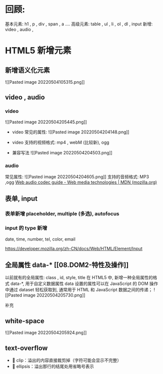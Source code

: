 # 回顾: 
基本元素: h1 , p , div , span , a ....
高级元素:  table , ul , li , ol , dl , input
新增: video , audio ,

# HTML5 新增元素
## 新增语义化元素
![[Pasted image 20220504105315.png]]
## video , audio
### video
![[Pasted image 20220504205445.png]]
- video 常见的属性:
![[Pasted image 20220504204148.png]]

- video 支持的视频格式: mp4 , webM (比较新), ogg
- 兼容写法 ![[Pasted image 20220504204503.png]]

### audio
常见属性:
![[Pasted image 20220504204605.png]]
支持的音频格式: MP3 ,ogg
[Web audio codec guide - Web media technologies | MDN (mozilla.org)](https://developer.mozilla.org/en-US/docs/Web/Media/Formats/Audio_codecs)


## 表单, input 
### 表单新增 placeholder, multiple (多选),  autofocus
### input 的 type 新增
date, time, number, tel, color, email

https://developer.mozilla.org/zh-CN/docs/Web/HTML/Element/Input

## 全局属性 data-*  [[08.DOM2-特性及操作]]
以前就有的全局属性: class , id,  style, title
在 HTML5 中, 新增一种全局属性的格式 data-*, 用于自定义数据属性
	 data 设置的属性可以在 JavaScript 的 DOM 操作中通过 dataset 轻松获取到, 通常用于 HTML 和 JavaScript 数据之间的传递；
![[Pasted image 20220504205730.png]]


补充
##   white-space
![[Pasted image 20220504205924.png]]

## text-overflow
-  clip：溢出的内容直接裁剪掉（字符可能会显示不完整）
-  ellipsis：溢出那行的结尾处用省略号表示